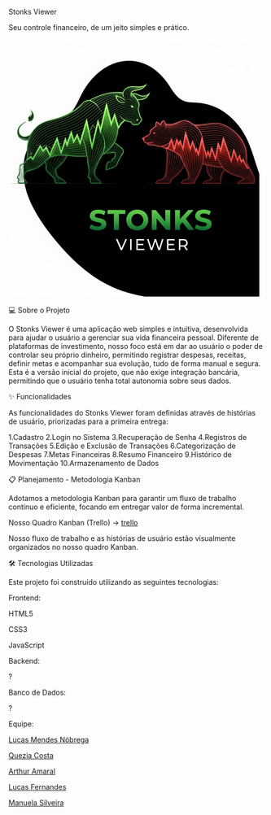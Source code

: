 Stonks Viewer

Seu controle financeiro, de um jeito simples e prático.

![logo](LogoStonks.png)

💻 Sobre o Projeto


O Stonks Viewer é uma aplicação web simples e intuitiva, desenvolvida para ajudar o usuário a gerenciar sua vida financeira pessoal. Diferente de plataformas de investimento, nosso foco está em dar ao usuário o poder de controlar seu próprio dinheiro, permitindo registrar despesas, receitas, definir metas e acompanhar sua evolução, tudo de forma manual e segura.
Esta é a versão inicial do projeto, que não exige integração bancária, permitindo que o usuário tenha total autonomia sobre seus dados.

✨ Funcionalidades


As funcionalidades do Stonks Viewer foram definidas através de histórias de usuário, priorizadas para a primeira entrega:


1.Cadastro
2.Login no Sistema
3.Recuperação de Senha
4.Registros de Transações
5.Edição e Exclusão de Transações
6.Categorização de Despesas
7.Metas Financeiras
8.Resumo Financeiro
9.Histórico de Movimentação
10.Armazenamento de Dados

📋 Planejamento - Metodologia Kanban


Adotamos a metodologia Kanban para garantir um fluxo de trabalho contínuo e eficiente, focando em entregar valor de forma incremental.

Nosso Quadro Kanban (Trello) -> [trello](https://trello.com/b/AJuZFnzE/stonks-viewer)

Nosso fluxo de trabalho e as histórias de usuário estão visualmente organizados no nosso quadro Kanban.

🛠️ Tecnologias Utilizadas


Este projeto foi construído utilizando as seguintes tecnologias:

Frontend:

HTML5

CSS3

JavaScript

Backend:

?

Banco de Dados:

?

Equipe:

[Lucas Mendes Nóbrega](https://github.com/LucasMN0)

[Quezia Costa](https://github.com/quezinhacosta)

[Arthur Amaral](https://github.com/ArthurAmaral02)

[Lucas Fernandes](https://github.com/Bye-bit)

[Manuela Silveira](https://github.com/ManuSilva12)
